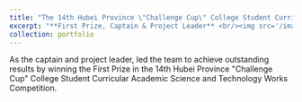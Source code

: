 ```yaml
---
title: "The 14th Hubei Province \"Challenge Cup\" College Student Curricular Academic Science and Technology Works Competition"
excerpt: "**First Prize, Captain & Project Leader** <br/><img src='/images/tzbshengsai.png'>"
collection: portfolio
---
```


As the captain and project leader, led the team to achieve outstanding results by winning the First Prize in the 14th Hubei Province "Challenge Cup" College Student Curricular Academic Science and Technology Works Competition.
